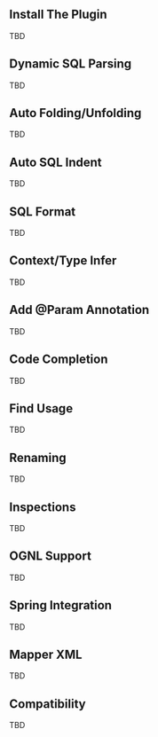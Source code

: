 ## Install The Plugin
TBD

## Dynamic SQL Parsing
TBD

## Auto Folding/Unfolding
TBD

## Auto SQL Indent
TBD

## SQL Format
TBD

## Context/Type Infer
TBD

## Add @Param Annotation
TBD

## Code Completion
TBD

## Find Usage
TBD

## Renaming
TBD

## Inspections
TBD

## OGNL Support
TBD

## Spring Integration
TBD

## Mapper XML
TBD

## Compatibility
TBD